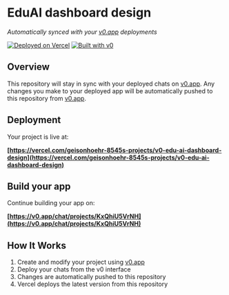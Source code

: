 # EduAI dashboard design

*Automatically synced with your [v0.app](https://v0.app) deployments*

[![Deployed on Vercel](https://img.shields.io/badge/Deployed%20on-Vercel-black?style=for-the-badge&logo=vercel)](https://vercel.com/geisonhoehr-8545s-projects/v0-edu-ai-dashboard-design)
[![Built with v0](https://img.shields.io/badge/Built%20with-v0.app-black?style=for-the-badge)](https://v0.app/chat/projects/KxQhiU5VrNH)

## Overview

This repository will stay in sync with your deployed chats on [v0.app](https://v0.app).
Any changes you make to your deployed app will be automatically pushed to this repository from [v0.app](https://v0.app).

## Deployment

Your project is live at:

**[https://vercel.com/geisonhoehr-8545s-projects/v0-edu-ai-dashboard-design](https://vercel.com/geisonhoehr-8545s-projects/v0-edu-ai-dashboard-design)**

## Build your app

Continue building your app on:

**[https://v0.app/chat/projects/KxQhiU5VrNH](https://v0.app/chat/projects/KxQhiU5VrNH)**

## How It Works

1. Create and modify your project using [v0.app](https://v0.app)
2. Deploy your chats from the v0 interface
3. Changes are automatically pushed to this repository
4. Vercel deploys the latest version from this repository